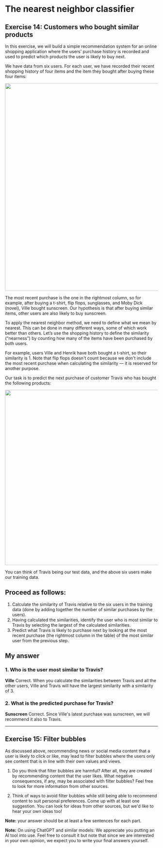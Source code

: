 # The nearest neighbor classifier

## Exercise 14: Customers who bought similar products 

In this exercise, we will build a simple recommendation system for an online shopping application where the users' purchase history is recorded and used to predict which products the user is likely to buy next.

We have data from six users. For each user, we have recorded their recent shopping history of four items and the item they bought after buying these four items: 

<img width="681" alt="" src="https://github.com/yodablocks/elementsofai/assets/83685559/4a9dab6a-7d42-4669-8b25-68f2e4e31ecf">

The most recent purchase is the one in the rightmost column, so for example, after buying a t-shirt, flip flops, sunglasses, and Moby Dick (novel), Ville bought sunscreen. Our hypothesis is that after buying similar items, other users are also likely to buy sunscreen.

To apply the nearest neighbor method, we need to define what we mean by nearest. This can be done in many different ways, some of which work better than others. Let’s use the shopping history to define the similarity (“nearness”) by counting how many of the items have been purchased by both users.

For example, users Ville and Henrik have both bought a t-shirt, so their similarity is 1. Note that flip flops doesn't count because we don't include the most recent purchase when calculating the similarity — it is reserved for another purpose.

Our task is to predict the next purchase of customer Travis who has bought the following products:

<img width="575" alt="" src="https://github.com/yodablocks/elementsofai/assets/83685559/3f55ba3c-c1cf-4585-b0cc-d47d44c84105">

You can think of Travis being our test data, and the above six users make our training data.

## Proceed as follows:

1. Calculate the similarity of Travis relative to the six users in the training data (done by adding together the number of similar purchases by the users).
2. Having calculated the similarities, identify the user who is most similar to Travis by selecting the largest of the calculated similarities.
3. Predict what Travis is likely to purchase next by looking at the most recent purchase (the rightmost column in the table) of the most similar user from the previous step.

## My answer 

### 1. Who is the user most similar to Travis?

**Ville** Correct. When you calculate the similarities between Travis and all the other users, Ville and Travis will have the largest similarity with a similarity of 3.


### 2. What is the predicted purchase for Travis? 

**Sunscreen** Correct. Since Ville's latest purchase was sunscreen, we will recommend it also to Travis.

---

## Exercise 15: Filter bubbles

As discussed above, recommending news or social media content that a user is likely to click or like, may lead to filter bubbles where the users only see content that is in line with their own values and views.

1. Do you think that filter bubbles are harmful? After all, they are created by recommending content that the user likes. What negative consequences, if any, may be associated with filter bubbles? Feel free to look for more information from other sources.

2. Think of ways to avoid filter bubbles while still being able to recommend content to suit personal preferences. Come up with at least one suggestion. You can look for ideas from other sources, but we'd like to hear your own ideas too!

**Note:** your answer should be at least a few sentences for each part.

**Note:** 
On using ChatGPT and similar models: We appreciate you putting an AI tool into use. Feel free to consult it but note that since we are interested in your own opinion, we expect you to write your final answers yourself.
